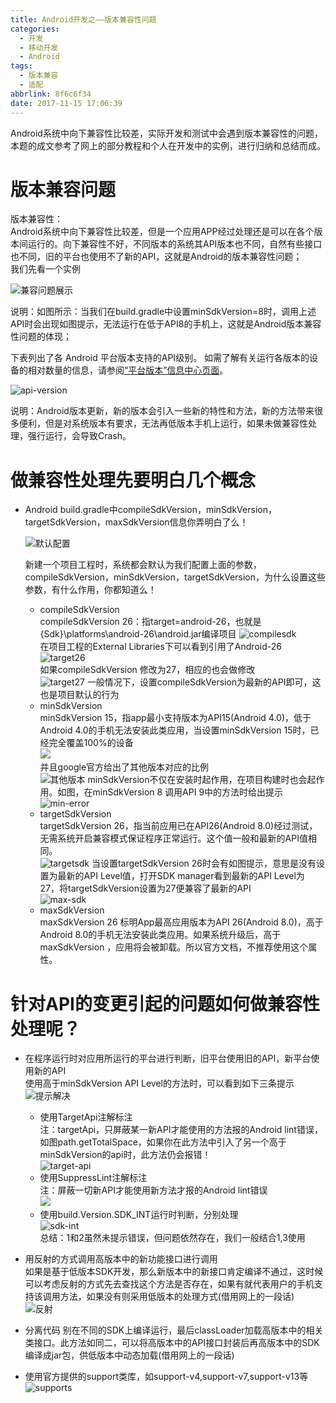 ```yaml
---
title: Android开发之——版本兼容性问题
categories:
  - 开发
  - 移动开发
  - Android
tags:
  - 版本兼容
  - 适配
abbrlink: 8f6c6f34
date: 2017-11-15 17:06:39
---
```


Android系统中向下兼容性比较差，实际开发和测试中会遇到版本兼容性的问题，本题的成文参考了网上的部分教程和个人在开发中的实例，进行归纳和总结而成。

# 版本兼容问题

版本兼容性：  
Android系统中向下兼容性比较差，但是一个应用APP经过处理还是可以在各个版本间运行的。向下兼容性不好，不同版本的系统其API版本也不同，自然有些接口也不同，旧的平台也使用不了新的API，这就是Android的版本兼容性问题；  
我们先看一个实例  
<!--more-->  

![兼容问题展示][1]     

说明：如图所示：当我们在build.gradle中设置minSdkVersion=8时，调用上述API时会出现如图提示，无法运行在低于API8的手机上，这就是Android版本兼容性问题的体现；

下表列出了各 Android 平台版本支持的API级别。 如需了解有关运行各版本的设备的相对数量的信息，请参阅[“平台版本”信息中心页面][3]。  

![api-version][4]

说明：Android版本更新，新的版本会引入一些新的特性和方法，新的方法带来很多便利，但是对系统版本有要求，无法再低版本手机上运行，如果未做兼容性处理，强行运行，会导致Crash。  

# 做兼容性处理先要明白几个概念 

- Android build.gradle中compileSdkVersion，minSdkVersion，targetSdkVersion，maxSdkVersion信息你弄明白了么！

	![默认配置][5]    

	新建一个项目工程时，系统都会默认为我们配置上面的参数，compileSdkVersion，minSdkVersion，targetSdkVersion，为什么设置这些参数，有什么作用，你都知道么！  

   - compileSdkVersion  
   compileSdkVersion 26：指target=android-26，也就是{Sdk}\platforms\android-26\android.jar编译项目
   ![compilesdk][6]  
	在项目工程的External Libraries下可以看到引用了Android-26  
	![target26][7]  
	如果compileSdkVersion 修改为27，相应的也会做修改  
	![target27][8]
	一般情况下，设置compileSdkVersion为最新的API即可，这也是项目默认的行为
	- minSdkVersion  
	minSdkVersion 15，指app最小支持版本为API15(Android 4.0)，低于Android 4.0的手机无法安装此类应用，当设置minSdkVersion 15时，已经完全覆盖100%的设备  
	![][9]  
	并且google官方给出了其他版本对应的比例    
	![其他版本][10]
	minSdkVersion不仅在安装时起作用，在项目构建时也会起作用。如图，在minSdkVersion 8 调用API 9中的方法时给出提示    
	![min-error][11]  
	- targetSdkVersion  
	targetSdkVersion 26，指当前应用已在API26(Android 8.0)经过测试，无需系统开启兼容模式保证程序正常运行。这个值一般和最新的API值相同。  
 	![targetsdk][12]
	当设置targetSdkVersion 26时会有如图提示，意思是没有设置为最新的API Level值，打开SDK manager看到最新的API Level为 27，将targetSdkVersion设置为27便兼容了最新的API   
	![max-sdk][13]   
	- maxSdkVersion  
	maxSdkVersion 26 标明App最高应用版本为API 26(Android 8.0)，高于Android 8.0的手机无法安装此类应用。如果系统升级后，高于maxSdkVersion ，应用将会被卸载。所以官方文档，不推荐使用这个属性。    

# 针对API的变更引起的问题如何做兼容性处理呢？  
- 在程序运行时对应用所运行的平台进行判断，旧平台使用旧的API，新平台使用新的API  
  使用高于minSdkVersion API Level的方法时，可以看到如下三条提示    
  ![提示解决][14]    

	- 使用TargetApi注解标注  
	注：targetApi，只屏蔽某一新API才能使用的方法报的Android lint错误，如图path.getTotalSpace，如果你在此方法中引入了另一个高于minSdkVersion的api时，此方法仍会报错！  
	![target-api][15]  
	- 使用SuppressLint注解标注  
	注：屏蔽一切新API才能使用新方法才报的Android lint错误  
	![][16]  
	- 使用build.Version.SDK_INT运行时判断，分别处理    
	![sdk-int][17]  
	总结：1和2虽然未提示错误，但问题依然存在，我们一般结合1,3使用
		
- 用反射的方式调用高版本中的新功能接口进行调用  
	如果是基于低版本SDK开发，那么新版本中的新接口肯定编译不通过，这时候可以考虑反射的方式先去查找这个方法是否存在，如果有就代表用户的手机支持该调用方法，如果没有则采用低版本的处理方式(借用网上的一段话)	  
	![反射][18]
- 分离代码
  别在不同的SDK上编译运行，最后classLoader加载高版本中的相关类接口。此方法如同二，可以将高版本中的API接口封装后再高版本中的SDK编译成jar包，供低版本中动态加载(借用网上的一段话)
- 使用官方提供的support类库，如support-v4,support-v7,support-v13等  
	![supports][19]
	
	
	
 	








[1]: https://cdn.jsdelivr.net/gh/PGzxc/CDN@master/blog-image/android-version-problem-show.png
[2]: https://developer.android.google.cn/guide/topics/manifest/uses-sdk-element.html#provisional
[3]: https://developer.android.google.cn/about/dashboards/index.html
[4]: https://cdn.jsdelivr.net/gh/PGzxc/CDN@master/blog-image/android-api-version.png
[5]: https://cdn.jsdelivr.net/gh/PGzxc/CDN@master/blog-image/version-default.png
[6]: https://cdn.jsdelivr.net/gh/PGzxc/CDN@master/blog-image/android-compilesdk.png
[7]: https://cdn.jsdelivr.net/gh/PGzxc/CDN@master/blog-image/android-target-26.png
[8]: https://cdn.jsdelivr.net/gh/PGzxc/CDN@master/blog-image/android-target-27.png
[9]: https://cdn.jsdelivr.net/gh/PGzxc/CDN@master/blog-image/android-api-15.png
[10]: https://cdn.jsdelivr.net/gh/PGzxc/CDN@master/blog-image/android-other-version.png
[11]: https://cdn.jsdelivr.net/gh/PGzxc/CDN@master/blog-image/android-min-error.png
[12]: https://cdn.jsdelivr.net/gh/PGzxc/CDN@master/blog-image/android-targetsdk.png
[13]: https://cdn.jsdelivr.net/gh/PGzxc/CDN@master/blog-image/android-max-sdk.png
[14]: https://cdn.jsdelivr.net/gh/PGzxc/CDN@master/blog-image/android-resolve-promte.png
[15]: https://cdn.jsdelivr.net/gh/PGzxc/CDN@master/blog-image/android-target-api.png
[16]: https://cdn.jsdelivr.net/gh/PGzxc/CDN@master/blog-image/android-suppresslint.png
[17]: https://cdn.jsdelivr.net/gh/PGzxc/CDN@master/blog-image/android-build-sdk-int.png
[18]: https://cdn.jsdelivr.net/gh/PGzxc/CDN@master/blog-image/android-flect.png
[19]: https://cdn.jsdelivr.net/gh/PGzxc/CDN@master/blog-image/android-supprots.png
 






